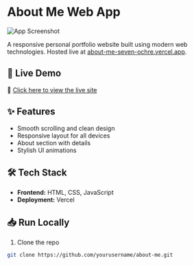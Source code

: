 # About Me Web App

![App Screenshot](./assets/header-image.png)

A responsive personal portfolio website built using modern web technologies. Hosted live at [about-me-seven-ochre.vercel.app](https://about-me-seven-ochre.vercel.app/).

## 🚀 Live Demo

🔗 [Click here to view the live site](https://about-me-seven-ochre.vercel.app/)

## ✨ Features

- Smooth scrolling and clean design
- Responsive layout for all devices
- About section with details
- Stylish UI animations

## 🛠️ Tech Stack

- **Frontend:** HTML, CSS, JavaScript
- **Deployment:** Vercel

## 📥 Run Locally

1. Clone the repo

```bash
git clone https://github.com/yourusername/about-me.git
